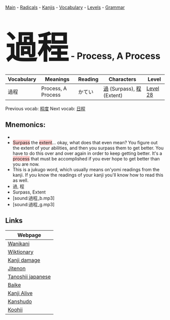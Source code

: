 <style> bigfont {font-size: 100px}</style>
[Main](../README.md) -
[Radicals](../radicals.md) -
[Kanjis](../kanjis.md) -
[Vocabulary](../vocabulary.md) -
[Levels](../levels.md) -
[Grammar](../grammar.md)
# <bigfont> 過程</bigfont> - Process, A Process 

| Vocabulary | Meanings | Reading | Characters | Level |
| --- | --- | --- | --- | --- |
| 過程 | Process, A Process | かてい |  [過](../kanjis/過.md) (Surpass), [程](../kanjis/程.md) (Extent) | [Level 28](../levels/wk_level28.md) |

Previous vocab: [程度](程度.md) Next vocab: [日程](日程.md) 

## Mnemonics:

* 
* <span style="background-color:#ffcccb"> Surpass</span> the <span style="background-color:#ffcccb"> extent</span>... okay, what does that even mean? You figure out the extent of your abilities, and then you surpass them to get better. You have to do this over and over again in order to keep getting better. It's a <span style="background-color:#ffcccb"> process</span> that must be accomplished if you ever hope to get better than you are now.
* This is a jukugo word, which usually means on'yomi readings from the kanji. If you know the readings of your kanji you'll know how to read this as well.
* 過, 程
* Surpass, Extent
* [sound:過程_b.mp3]
* [sound:過程_g.mp3]


## Links 

| Webpage |
| --- |
| [Wanikani          ](https://www.wanikani.com/kanji/過程) |
| [Wiktionary        ](https://en.wiktionary.org/wiki/過程) |
| [Kanji damage      ](http://www.kanjidamage.com/kanji/search?utf8=✓&q=過程) |
| [Jitenon           ](https://jitenon.com/kanji/過程) |
| [Tanoshii japanese ](https://www.tanoshiijapanese.com/dictionary/kanji.cfm?k=過程) |
| [Baike             ](https://baike.baidu.com/item/過程) |
| [Kanji Alive       ](https://app.kanjialive.com/過程) |
| [Kanshudo          ](https://www.kanshudo.com/searchmn?q=過程) |
| [Koohii            ](https://kanji.koohii.com/study/kanji/過程) |
